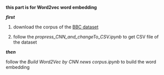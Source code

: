 **this part is for Word2vec word embedding**

***first***
1. download the corpus of the [BBC dataset](http://mlg.ucd.ie/datasets/bbc.html) 

2. follow the *propress_CNN_and_changeTo_CSV.ipynb* to get CSV file of the dataset

***then***

follow the *Build Word2Vec by CNN news corpus.ipynb* to build the word embedding 
